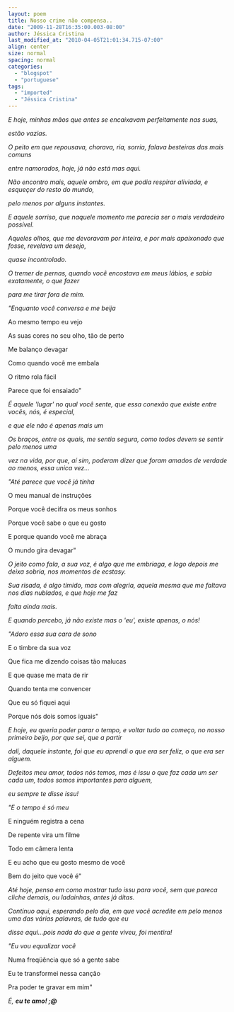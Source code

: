 ```yaml
---
layout: poem
title: Nosso crime não compensa..
date: "2009-11-28T16:35:00.003-08:00"
author: Jéssica Cristina
last_modified_at: "2010-04-05T21:01:34.715-07:00"
align: center
size: normal
spacing: normal
categories:
  - "blogspot"
  - "portuguese"
tags:
  - "imported"
  - "Jéssica Cristina"
---
```


<span style="font-style: italic;">E hoje, minhas mãos que antes se encaixavam perfeitamente nas suas,

<span style="font-style: italic;">estão vazias. 

<span style="font-style: italic;">O peito em que repousava, chorava, ria, sorria, falava besteiras das mais comuns

<span style="font-style: italic;">entre namorados, hoje, já não está mas aqui.

<span style="font-style: italic;">Não encontro mais, aquele ombro, em que podia respirar aliviada, e esqueçer do resto do mundo,

<span style="font-style: italic;">pelo menos por alguns instantes.

<span style="font-style: italic;">E aquele sorriso, que naquele momento me parecia ser o mais verdadeiro possível. 

<span style="font-style: italic;">Aqueles olhos, que me devoravam por inteira, e por mais apaixonado que fosse, revelava um desejo,

<span style="font-style: italic;">quase incontrolado.

<span style="font-style: italic;">O tremer de pernas, quando você encostava em meus lábios, e sabia exatamente, o que fazer

<span style="font-style: italic;">para me tirar fora de mim.

<span style="font-style: italic;">   "Enquanto você conversa e me beija

   Ao mesmo tempo eu vejo

   As suas cores no seu olho, tão de perto

   Me balanço devagar

   Como quando você me embala

   O ritmo rola fácil

   Parece que foi ensaiado"

<span style="font-style: italic;">É aquele 'lugar' no qual você sente, que essa conexão que existe entre vocês, nós, é especial, 

<span style="font-style: italic;">e que ele não é apenas mais um

<span style="font-style: italic;">Os braços, entre os quais, me sentia segura, como todos devem se sentir pelo menos uma

<span style="font-style: italic;">vez na vida, por que, aí sim, poderam dizer que foram amados de verdade ao menos, essa unica vez...

<span style="font-style: italic;">"Até parece que você já tinha

   O meu manual de instruções

   Porque você decifra os meus sonhos

   Porque você sabe o que eu gosto

   E porque quando você me abraça

   O mundo gira devagar"

<span style="font-style: italic;">O jeito como fala, a sua voz, é algo que me embriaga, e logo depois me deixa sobria, nos momentos de ecstasy.

<span style="font-style: italic;">Sua risada, é algo tímido, mas com alegria, aquela mesma que me faltava nos dias nublados, e que hoje me faz

<span style="font-style: italic;">falta ainda mais.

<span style="font-style: italic;">E quando percebo, já não existe mas o 'eu', existe apenas, o nós!

<span style="font-style: italic;">    "Adoro essa sua cara de sono

   E o timbre da sua voz

   Que fica me dizendo coisas tão malucas

   E que quase me mata de rir

   Quando tenta me convencer

   Que eu só fiquei aqui

   Porque nós dois somos iguais"

<span style="font-style: italic;">E hoje, eu queria poder parar o tempo, e voltar tudo ao começo, no nosso primeiro beijo, por que sei, que a partir 

<span style="font-style: italic;">dalí, daquele instante, foi que eu aprendi o que era ser feliz, o que era ser alguem.

<span style="font-style: italic;">Defeitos meu amor, todos nós temos, mas é issu o que faz cada um ser cada um,  todos somos importantes para alguem,

<span style="font-style: italic;">eu sempre te disse issu!

<span style="font-style: italic;">   "E o tempo é só meu

   E ninguém registra a cena

   De repente vira um filme

   Todo em câmera lenta

   E eu acho que eu gosto mesmo de você

   Bem do jeito que você é"

<span style="font-style: italic;">Até hoje, penso em como mostrar tudo issu para você, sem que pareca cliche demais, ou ladainhas, antes já ditas.

<span style="font-style: italic;">Contínuo aqui, esperando pelo dia, em que você acredite em pelo menos uma das várias palavras, de tudo que eu

<span style="font-style: italic;">disse aqui...pois nada do que a gente viveu, foi mentira!

<span style="font-style: italic;">    "Eu vou equalizar você

   Numa freqüência que só a gente sabe

   Eu te transformei nessa canção

   Pra poder te gravar em mim" 

<span style="font-style: italic;">É, <span style="font-weight: bold;">eu te amo! ;@
